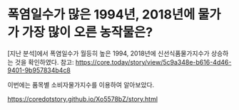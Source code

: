 폭염일수가 많은 1994년, 2018년에 물가가 가장 많이 오른 농작물은?
=====

[지난 분석]에서 폭염일수가 월등히 높은 1994, 2018년에 신선식품물가지수가 상승하는 것을 확인하였다.
참고:  https://core.today/story/view/5c9a348e-b616-4d46-9401-9b957834b4c8

이번에는 품목별 소비자물가지수를 이용하여 알아보았다.

<a href='https://coredotstory.github.io/Xo5578bZ/story.html'>https://coredotstory.github.io/Xo5578bZ/story.html</a>